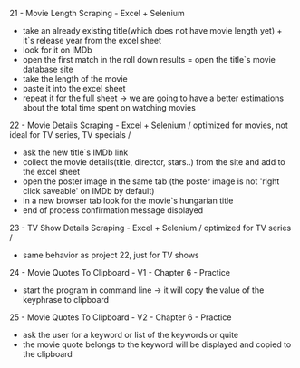 21 - Movie Length Scraping - Excel + Selenium
- take an already existing title(which does not have movie length yet) + it`s release year from the excel sheet 
- look for it on IMDb
- open the first match in the roll down results = open the title`s movie database site
- take the length of the movie
- paste it into the excel sheet
- repeat it for the full sheet -> we are going to have a better estimations about the total time spent on watching movies

22 - Movie Details Scraping - Excel + Selenium / optimized for movies, not ideal for TV series, TV specials /
- ask the new title`s IMDb link
- collect the movie details(title, director, stars..) from the site and add to the excel sheet
- open the poster image in the same tab (the poster image is not 'right click saveable' on IMDb by default)
- in a new browser tab look for the movie`s hungarian title
- end of process confirmation message displayed

23 - TV Show Details Scraping - Excel + Selenium / optimized for TV series /
- same behavior as project 22, just for TV shows

24 - Movie Quotes To Clipboard - V1 - Chapter 6 - Practice
- start the program in command line -> it will copy the value of the keyphrase to clipboard

25 - Movie Quotes To Clipboard - V2 - Chapter 6 - Practice
- ask the user for a keyword or list of the keywords or quite
- the movie quote belongs to the keyword will be displayed and copied to the clipboard